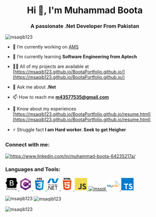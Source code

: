 <h1 align="center">Hi 👋, I'm Muhammad Boota</h1>
<h3 align="center">A passionate .Net Developer From Pakistan</h3>

<p align="left"> <img src="https://komarev.com/ghpvc/?username=msaqib123&label=Profile%20views&color=0e75b6&style=flat" alt="msaqib123" /> </p>

- 🔭 I’m currently working on [AMS](http://ams.evolveppt.com/)

- 🌱 I’m currently learning **Software Engineering from Aptech**

- 👨‍💻 All of my projects are available at [https://msaqib123.github.io/BootaPortfolio.github.io/](https://msaqib123.github.io/BootaPortfolio.github.io/)

- 💬 Ask me about **.Net**

- 📫 How to reach me **m43577535@gmail.com**

- 📄 Know about my experiences [https://msaqib123.github.io/BootaPortfolio.github.io/resume.html](https://msaqib123.github.io/BootaPortfolio.github.io/resume.html)

- ⚡ Struggle fact **I am Hard worker. Seek to get Heigher**

<h3 align="left">Connect with me:</h3>
<p align="left">
<a href="https://linkedin.com/in/https://www.linkedin.com/in/muhammad-boota-64235217a/" target="blank"><img align="center" src="https://raw.githubusercontent.com/rahuldkjain/github-profile-readme-generator/master/src/images/icons/Social/linked-in-alt.svg" alt="https://www.linkedin.com/in/muhammad-boota-64235217a/" height="30" width="40" /></a>
</p>

<h3 align="left">Languages and Tools:</h3>
<p align="left"> <a href="https://getbootstrap.com" target="_blank" rel="noreferrer"> <img src="https://raw.githubusercontent.com/devicons/devicon/master/icons/bootstrap/bootstrap-plain-wordmark.svg" alt="bootstrap" width="40" height="40"/> </a> <a href="https://www.w3schools.com/cs/" target="_blank" rel="noreferrer"> <img src="https://raw.githubusercontent.com/devicons/devicon/master/icons/csharp/csharp-original.svg" alt="csharp" width="40" height="40"/> </a> <a href="https://www.w3schools.com/css/" target="_blank" rel="noreferrer"> <img src="https://raw.githubusercontent.com/devicons/devicon/master/icons/css3/css3-original-wordmark.svg" alt="css3" width="40" height="40"/> </a> <a href="https://dotnet.microsoft.com/" target="_blank" rel="noreferrer"> <img src="https://raw.githubusercontent.com/devicons/devicon/master/icons/dot-net/dot-net-original-wordmark.svg" alt="dotnet" width="40" height="40"/> </a> <a href="https://www.w3.org/html/" target="_blank" rel="noreferrer"> <img src="https://raw.githubusercontent.com/devicons/devicon/master/icons/html5/html5-original-wordmark.svg" alt="html5" width="40" height="40"/> </a> <a href="https://developer.mozilla.org/en-US/docs/Web/JavaScript" target="_blank" rel="noreferrer"> <img src="https://raw.githubusercontent.com/devicons/devicon/master/icons/javascript/javascript-original.svg" alt="javascript" width="40" height="40"/> </a> <a href="https://www.microsoft.com/en-us/sql-server" target="_blank" rel="noreferrer"> <img src="https://www.svgrepo.com/show/303229/microsoft-sql-server-logo.svg" alt="mssql" width="40" height="40"/> </a> <a href="https://www.mysql.com/" target="_blank" rel="noreferrer"> <img src="https://raw.githubusercontent.com/devicons/devicon/master/icons/mysql/mysql-original-wordmark.svg" alt="mysql" width="40" height="40"/> </a> <a href="https://www.typescriptlang.org/" target="_blank" rel="noreferrer"> <img src="https://raw.githubusercontent.com/devicons/devicon/master/icons/typescript/typescript-original.svg" alt="typescript" width="40" height="40"/> </a> </p>

<p><img align="left" src="https://github-readme-stats.vercel.app/api/top-langs?username=msaqib123&show_icons=true&locale=en&layout=compact" alt="msaqib123" /></p>

<p>&nbsp;<img align="center" src="https://github-readme-stats.vercel.app/api?username=msaqib123&show_icons=true&locale=en" alt="msaqib123" /></p>

<p><img align="center" src="https://github-readme-streak-stats.herokuapp.com/?user=msaqib123&" alt="msaqib123" /></p>
